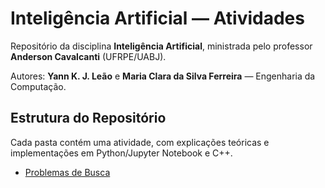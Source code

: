 # Inteligência Artificial — Atividades

Repositório da disciplina **Inteligência Artificial**, ministrada pelo professor **Anderson Cavalcanti** (UFRPE/UABJ).

Autores: **Yann K. J. Leão** e **Maria Clara da Silva Ferreira**  — Engenharia da Computação.

## Estrutura do Repositório

Cada pasta contém uma atividade, com explicações teóricas e implementações em Python/Jupyter Notebook e C++.

- [Problemas de Busca](./problema_busca)